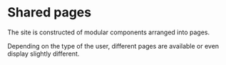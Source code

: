 # Shared pages

<div style="display: none;">
  \page user-shared Shared

  <div>\subpage user-shared-invoices</div>
  <div>\subpage user-shared-locations</div>
  <div>\subpage user-shared-measurement-locations</div>
  <div>\subpage user-shared-network-users</div>
  <div>\subpage user-shared-meter-details</div>
</div>

The site is constructed of modular components arranged into pages.

Depending on the type of the user, different pages are available or even display
slightly different.

